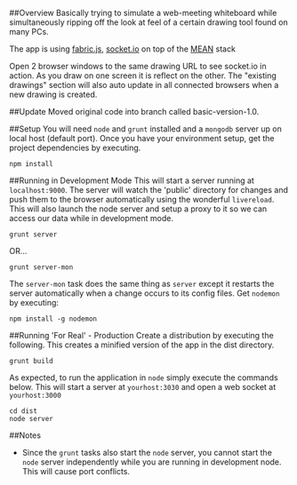 ##Overview
Basically trying to simulate a web-meeting whiteboard while simultaneously ripping off the look at feel of a certain drawing tool found on many PCs.

The app is using [fabric.js](http://fabricjs.com/), [socket.io](http://socket.io/) on top of the [MEAN](http://www.mean.io/) stack

Open 2 browser windows to the same drawing URL to see socket.io in action. As you draw on one
screen it is reflect on the other. The "existing drawings" section will also auto update in all
connected browsers when a new drawing is created.

##Update
Moved original code into branch called basic-version-1.0.

##Setup
You will need ```node``` and ```grunt``` installed and a ```mongodb``` server up on local host (default port). Once you have your environment setup, get the project dependencies by executing.

    npm install 

##Running in Development Mode
This will start a server running at ```localhost:9000```. The server will watch the 'public' directory for changes and push them to the browser automatically using the wonderful ```livereload```.
This will also launch the node server and setup a proxy to it so we can access our data while in development mode.

    grunt server

OR...

    grunt server-mon

The ```server-mon``` task does the same thing as ```server``` except it restarts the server automatically when a change occurs to its config files. Get ```nodemon``` by executing:

    npm install -g nodemon

##Running 'For Real' - Production
Create a distribution by executing the following. This creates a minified version of the app in the dist directory.

    grunt build


As expected, to run the application in ```node``` simply execute the commands below. This will start a server at ```yourhost:3030``` and open a web socket at ```yourhost:3000```

    cd dist
    node server

##Notes
* Since the ```grunt``` tasks also start the ```node``` server, you cannot start the ```node``` server independently while you are running in development node. This will cause port conflicts.
